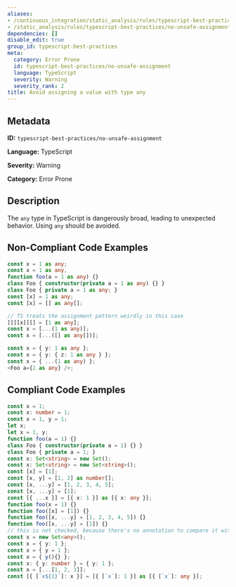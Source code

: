 ```yaml
---
aliases:
- /continuous_integration/static_analysis/rules/typescript-best-practices/no-unsafe-assignment
- /static_analysis/rules/typescript-best-practices/no-unsafe-assignment
dependencies: []
disable_edit: true
group_id: typescript-best-practices
meta:
  category: Error Prone
  id: typescript-best-practices/no-unsafe-assignment
  language: TypeScript
  severity: Warning
  severity_rank: 2
title: Avoid assigning a value with type any
---
```

<!--  SOURCED FROM https://github.com/DataDog/datadog-static-analyzer-rule-docs -->


## Metadata
**ID:** `typescript-best-practices/no-unsafe-assignment`

**Language:** TypeScript

**Severity:** Warning

**Category:** Error Prone

## Description
The `any` type in TypeScript is dangerously broad, leading to unexpected behavior. Using `any` should be avoided.

## Non-Compliant Code Examples
```typescript
const x = 1 as any;
const x = 1 as any,
function foo(a = 1 as any) {}
class Foo { constructor(private a = 1 as any) {} }
class Foo { private a = 1 as any; }
const [x] = 1 as any;
const [x] = [] as any[];

// TS treats the assignment pattern weirdly in this case
[[[[x]]]] = [1 as any];
const x = [...(1 as any)];
const x = [...([] as any[])];

const x = { y: 1 as any };
const x = { y: { z: 1 as any } };
const x = { ...(1 as any) };
<Foo a={1 as any} />;
```

## Compliant Code Examples
```typescript
const x = 1;
const x: number = 1;
const x = 1, y = 1;
let x;
let x = 1, y;
function foo(a = 1) {}
class Foo { constructor(private a = 1) {} }
class Foo { private a = 1; }
const x: Set<string> = new Set();
const x: Set<string> = new Set<string>();
const [x] = [1];
const [x, y] = [1, 2] as number[];
const [x, ...y] = [1, 2, 3, 4, 5];
const [x, ...y] = [1];
const [{ ...x }] = [{ x: 1 }] as [{ x: any }];
function foo(x = 1) {}
function foo([x] = [1]) {}
function foo([x, ...y] = [1, 2, 3, 4, 5]) {}
function foo([x, ...y] = [1]) {}
// this is not checked, because there's no annotation to compare it with
const x = new Set<any>();
const x = { y: 1 };
const x = { y = 1 };
const x = { y(){} };
const x: { y: number } = { y: 1 };
const x = [...[1, 2, 3]];
const [{ [`x${1}`]: x }] = [{ [`x`]: 1 }] as [{ [`x`]: any }];
```
